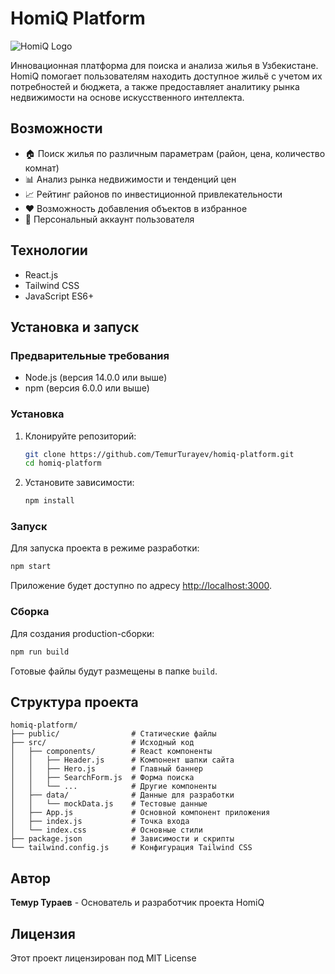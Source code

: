 # HomiQ Platform

![HomiQ Logo](https://via.placeholder.com/150x50?text=HomiQ)

Инновационная платформа для поиска и анализа жилья в Узбекистане. HomiQ помогает пользователям находить доступное жильё с учетом их потребностей и бюджета, а также предоставляет аналитику рынка недвижимости на основе искусственного интеллекта.

## Возможности

- 🏠 Поиск жилья по различным параметрам (район, цена, количество комнат)
- 📊 Анализ рынка недвижимости и тенденций цен
- 📈 Рейтинг районов по инвестиционной привлекательности
- ❤️ Возможность добавления объектов в избранное
- 👤 Персональный аккаунт пользователя

## Технологии

- React.js
- Tailwind CSS
- JavaScript ES6+

## Установка и запуск

### Предварительные требования

- Node.js (версия 14.0.0 или выше)
- npm (версия 6.0.0 или выше)

### Установка

1. Клонируйте репозиторий:
   ```bash
   git clone https://github.com/TemurTurayev/homiq-platform.git
   cd homiq-platform
   ```

2. Установите зависимости:
   ```bash
   npm install
   ```

### Запуск

Для запуска проекта в режиме разработки:

```bash
npm start
```

Приложение будет доступно по адресу [http://localhost:3000](http://localhost:3000).

### Сборка

Для создания production-сборки:

```bash
npm run build
```

Готовые файлы будут размещены в папке `build`.

## Структура проекта

```
homiq-platform/
├── public/                # Статические файлы
├── src/                   # Исходный код
│   ├── components/        # React компоненты
│   │   ├── Header.js      # Компонент шапки сайта
│   │   ├── Hero.js        # Главный баннер
│   │   ├── SearchForm.js  # Форма поиска
│   │   └── ...            # Другие компоненты
│   ├── data/              # Данные для разработки
│   │   └── mockData.js    # Тестовые данные
│   ├── App.js             # Основной компонент приложения
│   ├── index.js           # Точка входа
│   └── index.css          # Основные стили
├── package.json           # Зависимости и скрипты
└── tailwind.config.js     # Конфигурация Tailwind CSS
```

## Автор

**Темур Тураев** - Основатель и разработчик проекта HomiQ

## Лицензия

Этот проект лицензирован под MIT License